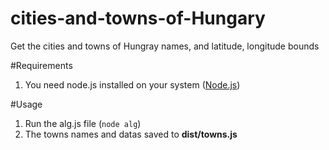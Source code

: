 # cities-and-towns-of-Hungary
Get the cities and towns of Hungray names, and latitude, longitude bounds

#Requirements
1. You need node.js installed on your system ([Node.js](https://nodejs.org))

#Usage
1. Run the alg.js file (`node alg`)
2. The towns names and datas saved to **dist/towns.js**
